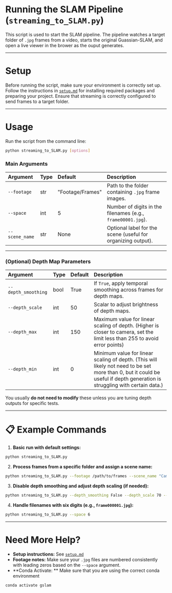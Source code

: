 # Running the SLAM Pipeline (`streaming_to_SLAM.py`)

This script is used to start the SLAM pipeline.
The pipeline watches a target folder of `.jpg` frames from a video, starts the original Guassian-SLAM, and open a live viewer in the brower as the ouput generates.

---

# Setup

Before running the script, make sure your environment is correctly set up.  
Follow the instructions in [`setup.md`](./setup.md) for installing required packages and preparing your project.
Ensure that streaming is correctly configured to send frames to a target folder.

---

# Usage

Run the script from the command line:

```bash
python streaming_to_SLAM.py [options]
```

### Main Arguments

| Argument             | Type  | Default   | Description |
|:---------------------|:------|:----------|:------------|
| `--footage`           | str   | "Footage/Frames" | Path to the folder containing `.jpg` frame images. |
| `--space`             | int   | 5         | Number of digits in the filenames (e.g., `frame00001.jpg`). |
| `--scene_name`        | str   | None      | Optional label for the scene (useful for organizing output). |

---

### (Optional) Depth Map Parameters

| Argument             | Type  | Default   | Description |
|:---------------------|:------|:----------|:------------|
| `--depth_smoothing`   | bool  | True      | If `True`, apply temporal smoothing across frames for depth maps. |
| `--depth_scale`       | int   | 50        | Scalar to adjust brightness of depth maps. |
| `--depth_max`         | int   | 150       | Maximum value for linear scaling of depth. (Higher is closer to camera, set the limit less than 255 to avoid error points) |
| `--depth_min`         | int   | 0         | Minimum value for linear scaling of depth. (This will likely not need to be set more than 0, but it could be useful if depth generation is struggling with certain data.)|

You usually **do not need to modify** these unless you are tuning depth outputs for specific tests.

---

# 📋 Example Commands

1. **Basic run with default settings:**
```bash
python streaming_to_SLAM.py
```

2. **Process frames from a specific folder and assign a scene name:**
```bash
python streaming_to_SLAM.py --footage /path/to/frames --scene_name "Campus_Walkthrough"
```

3. **Disable depth smoothing and adjust depth scaling (if needed):**
```bash
python streaming_to_SLAM.py --depth_smoothing False --depth_scale 70 --depth_max 200 --depth_min 10
```

4. **Handle filenames with six digits (e.g., `frame000001.jpg`):**
```bash
python streaming_to_SLAM.py --space 6
```

---

# Need More Help?

- **Setup instructions:** See [`setup.md`](./setup.md)
- **Footage notes:** Make sure your `.jpg` files are numbered consistently with leading zeros based on the `--space` argument.
- **Conda Activate: ** Make sure that you are using the correct conda environment
```bash
conda activate gslam
```